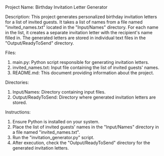 Project Name: Birthday Invitation Letter Generator

Description:
This project generates personalized birthday invitation letters for a list of invited guests. It takes a list of names from a file named "invited_names.txt" located in the "Input/Names" directory. For each name in the list, it creates a separate invitation letter with the recipient's name filled in. The generated letters are stored in individual text files in the "Output/ReadyToSend" directory.

Files:
1. main.py: Python script responsible for generating invitation letters.
2. invited_names.txt: Input file containing the list of invited guests' names.
3. README.md: This document providing information about the project.

Directories:
1. Input/Names: Directory containing input files.
2. Output/ReadyToSend: Directory where generated invitation letters are stored.

Instructions:
1. Ensure Python is installed on your system.
2. Place the list of invited guests' names in the "Input/Names" directory in a file named "invited_names.txt".
3. Run the "invitation_generator.py" script.
4. After execution, check the "Output/ReadyToSend" directory for the generated invitation letters.
